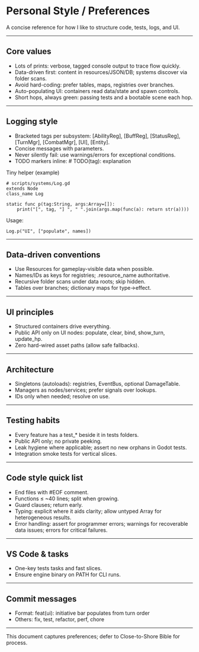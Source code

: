 # Personal Style / Preferences

A concise reference for how I like to structure code, tests, logs, and UI.

---

## Core values

- Lots of prints: verbose, tagged console output to trace flow quickly.
- Data-driven first: content in resources/JSON/DB; systems discover via folder scans.
- Avoid hard-coding: prefer tables, maps, registries over branches.
- Auto-populating UI: containers read data/state and spawn controls.
- Short hops, always green: passing tests and a bootable scene each hop.

---

## Logging style

- Bracketed tags per subsystem: [AbilityReg], [BuffReg], [StatusReg], [TurnMgr], [CombatMgr], [UI], [Entity].
- Concise messages with parameters.
- Never silently fail: use warnings/errors for exceptional conditions.
- TODO markers inline: # TODO(tag): explanation

Tiny helper (example)

```gdscript
# scripts/systems/Log.gd
extends Node
class_name Log

static func p(tag:String, args:Array=[]):
	print("[", tag, "] ", " ".join(args.map(func(a): return str(a))))
```

Usage:

```gdscript
Log.p("UI", ["populate", names])
```

---

## Data-driven conventions

- Use Resources for gameplay-visible data when possible.
- Names/IDs as keys for registries; .resource_name authoritative.
- Recursive folder scans under data roots; skip hidden.
- Tables over branches; dictionary maps for type→effect.

---

## UI principles

- Structured containers drive everything.
- Public API only on UI nodes: populate, clear, bind, show_turn, update_hp.
- Zero hard-wired asset paths (allow safe fallbacks).

---

## Architecture

- Singletons (autoloads): registries, EventBus, optional DamageTable.
- Managers as nodes/services; prefer signals over lookups.
- IDs only when needed; resolve on use.

---

## Testing habits

- Every feature has a test_* beside it in tests folders.
- Public API only; no private peeking.
- Leak hygiene where applicable; assert no new orphans in Godot tests.
- Integration smoke tests for vertical slices.

---

## Code style quick list

- End files with #EOF comment.
- Functions ≤ ~40 lines; split when growing.
- Guard clauses; return early.
- Typing: explicit where it aids clarity; allow untyped Array for heterogeneous results.
- Error handling: assert for programmer errors; warnings for recoverable data issues; errors for critical failures.

---

## VS Code & tasks

- One-key tests tasks and fast slices.
- Ensure engine binary on PATH for CLI runs.

---

## Commit messages

- Format: feat(ui): initiative bar populates from turn order
- Others: fix, test, refactor, perf, chore

---

This document captures preferences; defer to Close-to-Shore Bible for process.
